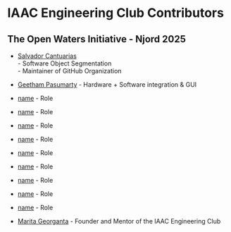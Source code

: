# IAAC Engineering Club Contributors

## The Open Waters Initiative - Njord 2025

* [Salvador Cantuarias](https://www.linkedin.com/in/salvador-cantuarias-bb5715268/?locale=en_US)<br> - Software Object Segmentation <br>- Maintainer of GitHub Organization
* [Geetham Pasumarty](https://www.linkedin.com/in/geetham-pasumarty-7210011b4/) - Hardware + Software integration & GUI
* [name](link) - Role
* [name](link) - Role
* [name](link) - Role
* [name](link) - Role
* [name](link) - Role
* [name](link) - Role
* [name](link) - Role
* [name](link) - Role
* [name](link) - Role

* [Marita Georganta](https://www.linkedin.com/in/marita-georganta/) - Founder and Mentor of the IAAC Engineering Club
